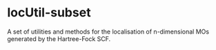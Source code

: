 # locUtil-subset
A set of utilities and methods for the localisation of n-dimensional MOs generated by the Hartree-Fock SCF.
